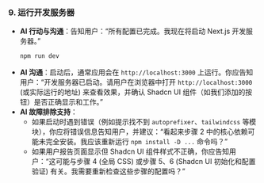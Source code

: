 ### 9. 运行开发服务器

*   **AI 行动与沟通**：告知用户：“所有配置已完成。我现在将启动 Next.js 开发服务器。”
    ```bash
    npm run dev
    ```
*   **AI 沟通**：启动后，通常应用会在 `http://localhost:3000` 上运行。你应告知用户：“开发服务器已启动。请用户在浏览器中打开 `http://localhost:3000` (或实际运行的地址) 来查看效果，并确认 Shadcn UI 组件（如我们添加的按钮）是否正确显示和工作。”
*   **AI 故障排除支持**：
    *   如果启动时遇到错误（例如提示找不到 `autoprefixer`、`tailwindcss` 等模块），你应将错误信息告知用户，并建议：“看起来步骤 2 中的核心依赖可能未完全安装。我应该重新运行 `npm install -D ...` 命令吗？”
    *   如果用户报告页面显示但 Shadcn UI 组件样式不正确，你应告知用户：“这可能与步骤 4 (全局 CSS) 或步骤 5、6 (Shadcn UI 初始化和配置验证) 有关。我需要重新检查这些步骤的配置吗？”
